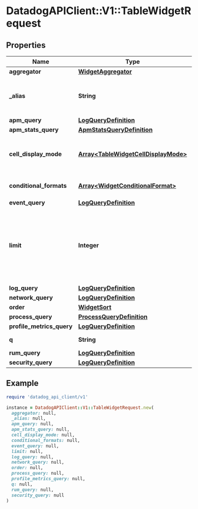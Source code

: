# DatadogAPIClient::V1::TableWidgetRequest

## Properties

| Name | Type | Description | Notes |
| ---- | ---- | ----------- | ----- |
| **aggregator** | [**WidgetAggregator**](WidgetAggregator.md) |  | [optional] |
| **_alias** | **String** | The column name (defaults to the metric name). | [optional] |
| **apm_query** | [**LogQueryDefinition**](LogQueryDefinition.md) |  | [optional] |
| **apm_stats_query** | [**ApmStatsQueryDefinition**](ApmStatsQueryDefinition.md) |  | [optional] |
| **cell_display_mode** | [**Array&lt;TableWidgetCellDisplayMode&gt;**](TableWidgetCellDisplayMode.md) | A list of display modes for each table cell. | [optional] |
| **conditional_formats** | [**Array&lt;WidgetConditionalFormat&gt;**](WidgetConditionalFormat.md) | List of conditional formats. | [optional] |
| **event_query** | [**LogQueryDefinition**](LogQueryDefinition.md) |  | [optional] |
| **limit** | **Integer** | For metric queries, the number of lines to show in the table. Only one request should have this property. | [optional] |
| **log_query** | [**LogQueryDefinition**](LogQueryDefinition.md) |  | [optional] |
| **network_query** | [**LogQueryDefinition**](LogQueryDefinition.md) |  | [optional] |
| **order** | [**WidgetSort**](WidgetSort.md) |  | [optional] |
| **process_query** | [**ProcessQueryDefinition**](ProcessQueryDefinition.md) |  | [optional] |
| **profile_metrics_query** | [**LogQueryDefinition**](LogQueryDefinition.md) |  | [optional] |
| **q** | **String** | Query definition. | [optional] |
| **rum_query** | [**LogQueryDefinition**](LogQueryDefinition.md) |  | [optional] |
| **security_query** | [**LogQueryDefinition**](LogQueryDefinition.md) |  | [optional] |

## Example

```ruby
require 'datadog_api_client/v1'

instance = DatadogAPIClient::V1::TableWidgetRequest.new(
  aggregator: null,
  _alias: null,
  apm_query: null,
  apm_stats_query: null,
  cell_display_mode: null,
  conditional_formats: null,
  event_query: null,
  limit: null,
  log_query: null,
  network_query: null,
  order: null,
  process_query: null,
  profile_metrics_query: null,
  q: null,
  rum_query: null,
  security_query: null
)
```

